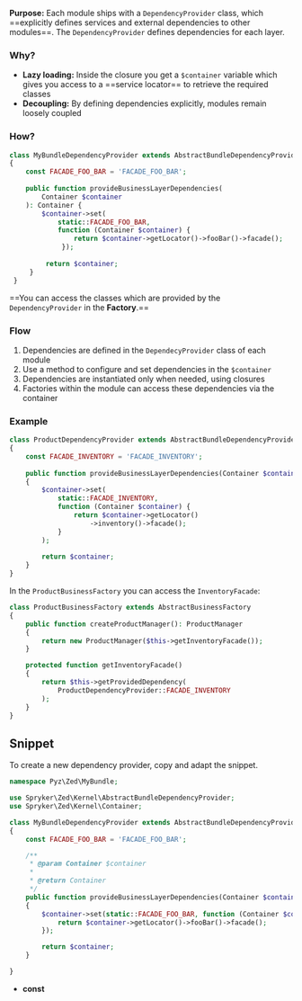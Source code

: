 **Purpose:** Each module ships with a `DependencyProvider` class, which ==explicitly defines services and external dependencies to other modules==. The `DependencyProvider` defines dependencies for each layer.

### Why?

- **Lazy loading:** Inside the closure you get a `$container` variable which gives you access to a ==service locator== to retrieve the required classes
- **Decoupling:** By defining dependencies explicitly, modules remain loosely coupled

### How?

```php
class MyBundleDependencyProvider extends AbstractBundleDependencyProvider 
{ 
	const FACADE_FOO_BAR = 'FACADE_FOO_BAR'; 
	
	public function provideBusinessLayerDependencies(
		Container $container
	): Container {
		$container->set(
			static::FACADE_FOO_BAR,
			function (Container $container) { 
				return $container->getLocator()->fooBar()->facade();
			 }); 
			 
		 return $container; 
	 } 
 }
```

==You can access the classes which are provided by the `DependencyProvider` in the **Factory**.==

### Flow

1. Dependencies are defined in the `DependecyProvider` class of each module
2. Use a method to configure and set dependencies in the `$container`
3. Dependencies are instantiated only when needed, using closures
4. Factories within the module can access these dependencies via the container
 
### Example

```php
class ProductDependencyProvider extends AbstractBundleDependencyProvider 
{
    const FACADE_INVENTORY = 'FACADE_INVENTORY';
    
    public function provideBusinessLayerDependencies(Container $container): Container
    {
        $container->set(
            static::FACADE_INVENTORY,
            function (Container $container) {
                return $container->getLocator()
	                ->inventory()->facade();
            }
        );
        
        return $container;
    }
}
```

In the `ProductBusinessFactory` you can access the `InventoryFacade`:

```php
class ProductBusinessFactory extends AbstractBusinessFactory
{
	public function createProductManager(): ProductManager
	{
		return new ProductManager($this->getInventoryFacade());
	}

	protected function getInventoryFacade()
	{
		return $this->getProvidedDependency(
			ProductDependencyProvider::FACADE_INVENTORY
		);
	}
}
```

## Snippet

To create a new dependency provider, copy and adapt the snippet.

```php
namespace Pyz\Zed\MyBundle;

use Spryker\Zed\Kernel\AbstractBundleDependencyProvider;
use Spryker\Zed\Kernel\Container;

class MyBundleDependencyProvider extends AbstractBundleDependencyProvider
{
    const FACADE_FOO_BAR = 'FACADE_FOO_BAR';

    /**
     * @param Container $container
     *
     * @return Container
     */
    public function provideBusinessLayerDependencies(Container $container): Container
    {
        $container->set(static::FACADE_FOO_BAR, function (Container $container) {
            return $container->getLocator()->fooBar()->facade();
        });

        return $container;
    }

}
```

- **const** 
